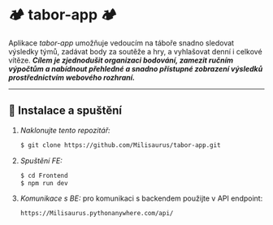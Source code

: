 # 🏕️ tabor-app 🏕️

Aplikace *tabor-app* umožňuje vedoucím na táboře snadno sledovat výsledky týmů, zadávat body za soutěže a hry, a vyhlašovat denní i celkové vítěze. ***Cílem je zjednodušit organizaci bodování, zamezit ručním výpočtům a nabídnout přehledné a snadno přístupné zobrazení výsledků prostřednictvím webového rozhraní.***

---

## 🚀 Instalace a spuštění

1. *Naklonujte tento repozitář:*
    ```bash
    $ git clone https://github.com/Milisaurus/tabor-app.git
    ```
2. *Spuštění FE:*
    ```bash
    $ cd Frontend
    $ npm run dev
    ```
3. *Komunikace s BE:*
    pro komunikaci s backendem použijte v API endpoint:
    ```
    https://Milisaurus.pythonanywhere.com/api/
    ```